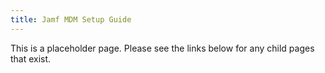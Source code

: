 ```yaml
---
title: Jamf MDM Setup Guide
---
```


This is a placeholder page. Please see the links below for any child pages that exist.
